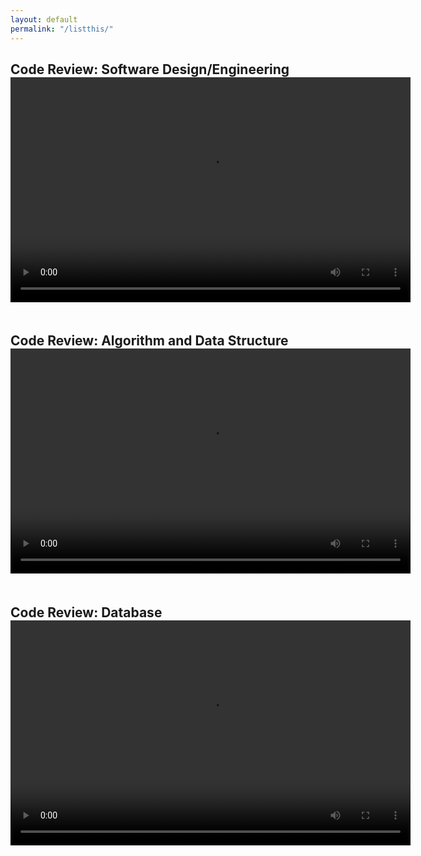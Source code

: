 ```yaml
---
layout: default
permalink: "/listthis/"
---
```


<style>
  h2 {
    margin-bottom: 10px;
  }
  video {
    margin-top: -10px;
    margin-bottom: 20px;
  }
</style>

<h2>Code Review: Software Design/Engineering</h2>
<video width="640" height="360" controls>
  <source src="{{ site.baseurl }}\assets\Software Design Engineering.mp4" type="video/mp4">
  Your browser does not support the video tag.
</video>

<h2>Code Review: Algorithm and Data Structure</h2>
<video width="640" height="360" controls>
  <source src="{{ site.baseurl }}\assets\algdata.mp4" type="video/mp4">
  Your browser does not support the video tag.
</video>

<h2>Code Review: Database</h2>
<video width="640" height="360" controls>
  <source src="{{ site.baseurl }}\assets\Databases.mp4" type="video/mp4">
  Your browser does not support the video tag.
</video>
